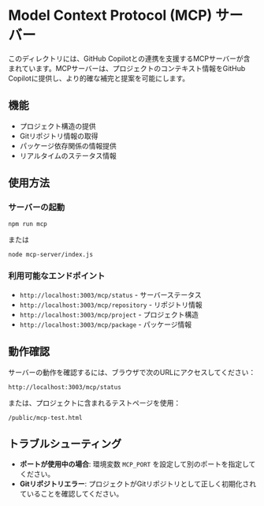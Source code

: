 # Model Context Protocol (MCP) サーバー

このディレクトリには、GitHub Copilotとの連携を支援するMCPサーバーが含まれています。MCPサーバーは、プロジェクトのコンテキスト情報をGitHub Copilotに提供し、より的確な補完と提案を可能にします。

## 機能

- プロジェクト構造の提供
- Gitリポジトリ情報の取得
- パッケージ依存関係の情報提供
- リアルタイムのステータス情報

## 使用方法

### サーバーの起動

```
npm run mcp
```

または

```
node mcp-server/index.js
```

### 利用可能なエンドポイント

- `http://localhost:3003/mcp/status` - サーバーステータス
- `http://localhost:3003/mcp/repository` - リポジトリ情報
- `http://localhost:3003/mcp/project` - プロジェクト構造
- `http://localhost:3003/mcp/package` - パッケージ情報

## 動作確認

サーバーの動作を確認するには、ブラウザで次のURLにアクセスしてください：

```
http://localhost:3003/mcp/status
```

または、プロジェクトに含まれるテストページを使用：

```
/public/mcp-test.html
```

## トラブルシューティング

- **ポートが使用中の場合**: 環境変数 `MCP_PORT` を設定して別のポートを指定してください。
- **Gitリポジトリエラー**: プロジェクトがGitリポジトリとして正しく初期化されていることを確認してください。